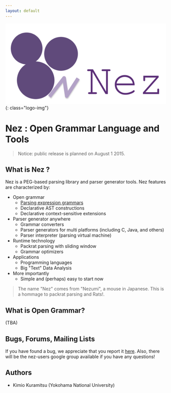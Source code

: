 ```yaml
---
layout: default
---
```


![logo](image/nez_logo.png){: class="logo-img"}

# Nez : Open Grammar Language and Tools

> Notice: public release is planned on August 1 2015.

## What is Nez ?

Nez is a PEG-based parsing library and parser generator tools. Nez features are characterized by: 

* Open grammar
  * [Parsing expression grammars](https://en.wikipedia.org/wiki/Parsing_expression_grammar)
  * Declarative AST constructions
  * Declarative context-sensitive extensions
* Parser generator anywhere
  * Grammar converters
  * Parser generators for multi platforms (including C, Java, and others)
  * Parser interpreter (parsing virtual machine)
* Runtime technology
  * Packrat parsing with sliding window
  * Grammar optimizers
* Applications
  * Programming languages
  * Big "Text" Data Analysis
* More importantly
  * Simple and (perhaps) easy to start now

> The name "Nez" comes from "Nezumi", a mouse in Japanese. This is a hommage to packrat parsing and Rats!. 

## What is Open Grammar?

(TBA)

## Bugs, Forums, Mailing Lists

If you have found a bug, we appreciate that you report it [here](https://github.com/nez-peg/nez/issues). Also, there will be the nez-users google group available if you have any questions!

## Authors

* Kimio Kuramitsu (Yokohama National University)
 